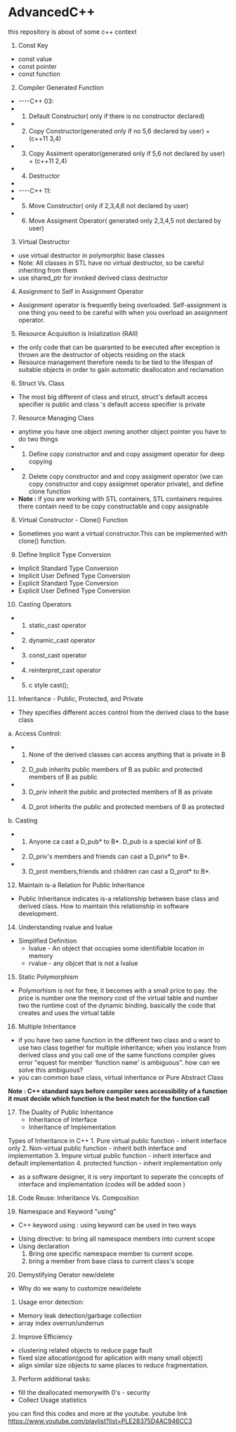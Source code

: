 # AdvancedC++
this repository is about of some c++ context
1. Const Key
 * const value
 * const pointer
 * const function

2. Compiler Generated Function
 * ----C++ 03:
 * 1. Default Constructor( only if there is no constructor declared)
 * 2. Copy Constructor(generated only if no 5,6 declared by user) + (c++11 3,4)
 * 3. Copy Assiment operator(generated only if 5,6 not declared by user) + (c++11 2,4)
 * 4. Destructor
 * 
 * ----C++ 11:
 * 5. Move Constructor( only if 2,3,4,6 not declared by user)
 * 6. Move Assigment Operator( generated only 2,3,4,5 not declared by user)

3. Virtual Destructor
 * use virtual destructor in polymorphic base classes                                     
 * Note: All classes in STL have no virtual destructor, so be careful inheriting from them  
 * use shared_ptr for invoked derived class destructor

4. Assignment to Self in Assignment Operator
 * Assignment operator is frequently being overloaded. Self-assignment is one thing you need to be careful with when you overload an assignment operator.

5. Resource Acquisition is Iniialization (RAII)
 * the only code that can be quaranted to be executed after exception is thrown are the destructor of objects residing on the stack
 * Resource management therefore needs to be tied to the lifespan of suitable objects in order to gain automatic deallocaton and reclamation

6. Struct Vs. Class
 * The most big different of class and struct, struct's default access specifier is public and class 's default access specifier is private 

7. Resource Managing Class
 * anytime you have one object owning another object  pointer you have to do two things
 * 1. Define copy constructor and and copy assigment operator for deep copying
 * 2. Delete copy constructor and and copy assigment operator (we can copy constructor and copy assigmnet operator private), and define clone function
 * <strong> Note :</strong> if you are working with STL containers, STL containers requires there contain need to be copy constructable and copy assignable 

8. Virtual Constructor - Clone() Function
 * Sometimes you want a virtual constructor.This can be implemented with clone() function.

9. Define Implicit Type Conversion
 * Implicit Standard Type Conversion 
 * Implicit User Defined Type Conversion
 * Explicit Standard  Type Conversion
 * Explicit User Defined Type Conversion

10. Casting Operators
 * 1. static_cast operator
 * 2. dynamic_cast operator 
 * 3. const_cast operator
 * 4. reinterpret_cast operator
 * 5. c style cast();

11. Inheritance - Public, Protected, and Private 
 * They specifies different acces control from the derived class to the base class

 a. Access Control:
  *  1. None of the derived classes can access anything that is private in B
  *  2. D_pub inherits public members of B as public and protected members of B as public
  *  3. D_priv inherit the public and protected members of B as private
  *  4. D_prot inherits the public and protected members of B as protected
 
 b. Casting
  *  1. Anyone ca cast a D_pub* to B*. D_pub is a special kinf of B.
  *  2. D_priv's members and friends can cast a D_priv* to B*.
  *  3. D_prot members,friends and children can cast a D_prot* to B*.

12. Maintain is-a Relation for Public Inheritance
 * Public Inheritance indicates is-a relationship between base class and derived class. How to maintain this relationship in software development.

14. Understanding rvalue and lvalue
 * Simplified Definition
   * lvalue - An object that occupies some identifiable location in memory
   * rvalue - any objcet that is not a lvalue

15. Static Polymorphism
 * Polymorhism is not for free, it becomes with a small price to pay. the price is number one the memory cost of the virtual table and number two the runtime cost of the dynamic binding. basically the code that creates and uses the virtual table 

16. Multiple Inheritance
 * if you have two same function in the different two class and u want to use two class together for multiple inheritance; when you instance from derived class and you call one of the same functions compiler  gives error "equest for member ‘function name’ is ambiguous". how can we solve this ambiguous?
 * you can common base class, virtual inheritance or Pure Abstract Class

<strong> Note : C++ standard says before compiler sees accessibility of a function it must decide which function is the best match for the function call </strong>

17. The Duality of Public Inheritance
     - Inheritance of Interface
     - Inheritance of Implementation
 
   Types  of Inheritance in C++
    1. Pure virtual public function - inherit interface only
    2. Non-virtual public function - inherit both interface and implementation
    3. Impure virtual public function - inherit interface and default implementation
    4. protected function - inherit implementation only
 
   *  as a software designer, it is very important to seperate the concepts of interface and implementation (codes will be added soon )

18. Code Reuse: Inheritance Vs. Composition

19. Namespace and Keyword "using"
 * C++ keyword using : using keyword can be used in two ways
  - Using directive: to bring all namespace members into current scope 
  - Using declaration
     1. Bring one specific namespace member to current scope.
     2. bring a member from base class to current class's scope 

20. Demystifying Oerator new/delete
 * Why do we wany to customize new/delete
  1. Usage error detection:
   - Memory leak detection/garbage collection
   - array index overrun/underrun
  2. Improve Efficiency
   - clustering related objects to reduce page fault
   - fixed size allocation(good for aplication with many small object)
   - align similar size objects to same places to reduce fragmentation.
  3. Perform additional tasks:
   - fill the deallocated memorywith 0's - security
   - Collect Usage statistics

you can find this codes and more at the youtube. youtube link https://www.youtube.com/playlist?list=PLE28375D4AC946CC3
